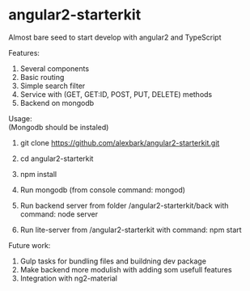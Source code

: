 # angular2-starterkit

Almost bare seed to start develop with angular2 and TypeScript

Features:  
1. Several components  
2. Basic routing  
3. Simple search filter  
4. Service with (GET, GET:ID, POST, PUT, DELETE) methods  
5. Backend on mongodb  

Usage:  
(Mongodb should be instaled)  
1. git clone  https://github.com/alexbark/angular2-starterkit.git  
2. cd angular2-starterkit  
3. npm install  

4. Run mongodb (from console command: mongod)   
5. Run backend server from folder /angular2-starterkit/back with command:  node server  
6. Run lite-server from /angular2-starterkit with command: npm start  

Future work:  

1. Gulp tasks for bundling files and buildning dev package  
2. Make backend more modulish with adding som usefull features  
3. Integration with ng2-material  
